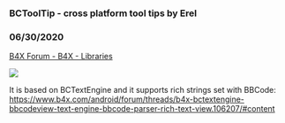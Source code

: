 ###  BCToolTip - cross platform tool tips by Erel
### 06/30/2020
[B4X Forum - B4X - Libraries](https://www.b4x.com/android/forum/threads/119621/)

![](https://www.b4x.com/android/forum/attachments/96407)  
  
It is based on BCTextEngine and it supports rich strings set with BBCode: <https://www.b4x.com/android/forum/threads/b4x-bctextengine-bbcodeview-text-engine-bbcode-parser-rich-text-view.106207/#content>